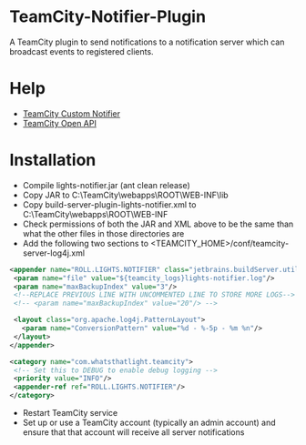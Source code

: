 TeamCity-Notifier-Plugin
========================

A TeamCity plugin to send notifications to a notification server which can broadcast events to registered clients.

# Help
* [TeamCity Custom Notifier](http://www.jetbrains.net/confluence/display/TCD4/Custom+Notifier)
* [TeamCity Open API](http://javadoc.jetbrains.net/teamcity/openapi/current/)

# Installation
* Compile lights-notifier.jar (ant clean release)
* Copy JAR to C:\TeamCity\webapps\ROOT\WEB-INF\lib
* Copy build-server-plugin-lights-notifier.xml to C:\TeamCity\webapps\ROOT\WEB-INF
* Check permissions of both the JAR and XML above to be the same than what the other files in those directories are
* Add the following two sections to <TEAMCITY_HOME>/conf/teamcity-server-log4j.xml

```xml
<appender name="ROLL.LIGHTS.NOTIFIER" class="jetbrains.buildServer.util.TCRollingFileAppender">
 <param name="file" value="${teamcity_logs}lights-notifier.log"/>
 <param name="maxBackupIndex" value="3"/>
 <!--REPLACE PREVIOUS LINE WITH UNCOMMENTED LINE TO STORE MORE LOGS-->
 <!-- <param name="maxBackupIndex" value="20"/> -->

 <layout class="org.apache.log4j.PatternLayout">
   <param name="ConversionPattern" value="%d - %-5p - %m %n"/>
 </layout>
</appender>

<category name="com.whatsthatlight.teamcity">
 <!-- Set this to DEBUG to enable debug logging -->
 <priority value="INFO"/>
 <appender-ref ref="ROLL.LIGHTS.NOTIFIER"/>
</category>
```

* Restart TeamCity service
* Set up or use a TeamCity account (typically an admin account) and ensure that that account will receive all server notifications
